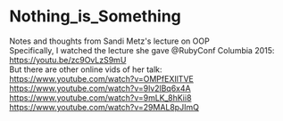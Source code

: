# Nothing_is_Something
Notes and thoughts from Sandi Metz's lecture on OOP  
Specifically, I watched the lecture she gave @RubyConf Columbia 2015: https://youtu.be/zc9OvLzS9mU  
But there are other online vids of her talk:  
https://www.youtube.com/watch?v=OMPfEXIlTVE  
https://www.youtube.com/watch?v=9lv2lBq6x4A  
https://www.youtube.com/watch?v=9mLK_8hKii8  
https://www.youtube.com/watch?v=29MAL8pJImQ  

